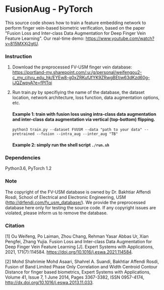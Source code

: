 # FusionAug - PyTorch 

 This source code shows how to train a feature embedding network to perform finger vein-based biometric verification, based on the paper "Fusion Loss and Inter-class Data Augmentation for Deep Finger Vein Feature Learning". Our real-time demo: https://www.youtube.com/watch?v=815MXXj2gtU.


### Instruction
1. Download the preprocessed FV-USM finger vein database:
https://portland-my.sharepoint.com/:u:/g/personal/weifengou2-c_my_cityu_edu_hk/EYEw8-g0xZRKufJfYK9ZRwgBEtiw63dKzd60g-iJQZwpyA?e=fPITqi


2. Run train.py by specifiying the name of the database, the dataset location, network architecture, loss function, data augmentation options, etc. 

   #### Example 1: train with fusion loss using intra-class data augmentation and inter-class data augmentation via vertical (top-bottom) flipping.
   `python3 train.py --dataset FVUSM --data "path to your data" --pretrained --fusion --intra_aug --inter_aug "TB"`
   #### Example 2: simply run the shell script `./run.sh`

### Dependencies
Python3.6, PyTorch 1.2 

### Note
The copyright of the FV-USM database is owned by Dr. Bakhtiar Affendi Rosdi,
School of Electrical and Electronic Engineering, USM (http://drfendi.com/fv_usm_database/). We provide the preprocessed database here only for testing the source code. If any copyright issues are violated, please inform us to remove the database.  

### Citation
[1] Ou Weifeng, Po Laiman, Zhou Chang, Rehman Yasar Abbas Ur, Xian Pengfei, Zhang Yujia. Fusion Loss and Inter-class Data Augmentation for Deep Finger Vein Feature Learning [J]. Expert Systems with Applications, 2021, 171(7):114584. https://doi.org/10.1016/j.eswa.2021.114584.

[2] Mohd Shahrimie Mohd Asaari, Shahrel A. Suandi, Bakhtiar Affendi Rosdi, Fusion of Band Limited Phase Only Correlation and Width Centroid Contour Distance for finger based biometrics, Expert Systems with Applications, Volume 41, Issue 7, 1 June 2014, Pages 3367-3382, ISSN 0957-4174, http://dx.doi.org/10.1016/j.eswa.2013.11.033.
